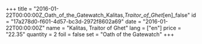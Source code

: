 +++
title = "2016-01-22T00:00:00Z_Oath_of_the_Gatewatch_Kalitas,_Traitor_of_Ghet_[en]_false"
id = "17a278d0-f601-4d57-bc3d-2972f8602a69"
date = "2016-01-22T00:00:00Z"
name = "Kalitas, Traitor of Ghet"
lang = ["en"]
price = "22.35"
quantity = 2
foil = false
set = "Oath of the Gatewatch"
+++
